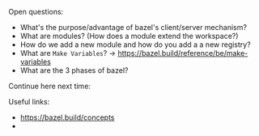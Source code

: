 Open questions:
- What's the purpose/advantage of bazel's client/server mechanism?
- What are modules? (How does a module extend the workspace?)
- How do we add a new module and how do you add a a new registry?
- What are `Make Variables`? -> https://bazel.build/reference/be/make-variables
- What are the 3 phases of bazel?

Continue here next time:

Useful links:
- https://bazel.build/concepts
- 
